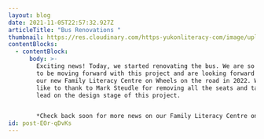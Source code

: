 ```yaml
---
layout: blog
date: 2021-11-05T22:57:32.927Z
articleTitle: "Bus Renovations "
thumbnail: https://res.cloudinary.com/https-yukonliteracy-com/image/upload/q_35/v1648534282/bus-reno_og7lpm.jpg
contentBlocks:
  - contentBlock:
      body: >-
        Exciting news! Today, we started renovating the bus. We are so excited
        to be moving forward with this project and are looking forward to having
        our new Family Literacy Centre on Wheels on the road in 2022. We would
        like to thank to Mark Steudle for removing all the seats and taking a
        lead on the design stage of this project. 


        *Check back soon for more news on our Family Literacy Centre on Wheels!*
id: post-EOr-qDvKs
---
```

